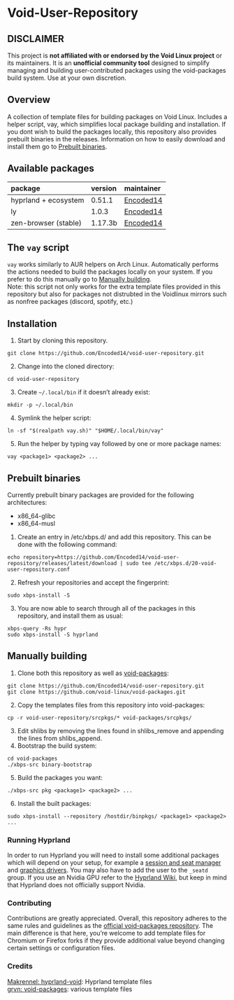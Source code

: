 # Void-User-Repository

## DISCLAIMER

This project is **not affiliated with or endorsed by the Void Linux project** or its maintainers.
It is an **unofficial community tool** designed to simplify managing and building user-contributed packages using the void-packages build system.
Use at your own discretion.

## Overview
A collection of template files for building packages on Void Linux.
Includes a helper script, vay, which simplifies local package building and installation.
If you dont wish to build the packages locally, this repository also provides prebuilt binaries in the releases. Information on how to easily download and install them go to [Prebuilt binaries](#prebuilt-binaries).

## Available packages
| package | version | maintainer |
|:--------|:-------|:-----------------|
| hyprland + ecosystem | 0.51.1  | [Encoded14](https://github.com/Encoded14) |
| ly                   | 1.0.3   | [Encoded14](https://github.com/Encoded14) |
| zen-browser (stable) | 1.17.3b | [Encoded14](https://github.com/Encoded14) |

## The `vay` script

`vay` works similarly to AUR helpers on Arch Linux.
Automatically performs the actions needed to build the packages locally on your system.
If you prefer to do this manually go to [Manually building](#manually-building).  
Note: this script not only works for the extra template files provided in this repository but also for packages not distrubted in the Voidlinux mirrors such as nonfree packages (discord, spotify, etc.)

## Installation

1. Start by cloning this repository.
```
git clone https://github.com/Encoded14/void-user-repository.git
```
2. Change into the cloned directory:
```
cd void-user-repository
```
3. Create `~/.local/bin` if it doesn’t already exist:
```
mkdir -p ~/.local/bin
```
4. Symlink the helper script:
```
ln -sf "$(realpath vay.sh)" "$HOME/.local/bin/vay"
```
5. Run the helper by typing vay followed by one or more package names:
```
vay <package1> <package2> ...
```

## Prebuilt binaries

Currently prebuilt binary packages are provided for the following architectures:
- x86_64-glibc
- x86_64-musl

1. Create an entry in /etc/xbps.d/ and add this repository. This can be done with the following command:
```
echo repository=https://github.com/Encoded14/void-user-repository/releases/latest/download | sudo tee /etc/xbps.d/20-void-user-repository.conf
```
2. Refresh your repositories and accept the fingerprint:
```
sudo xbps-install -S
```
3. You are now able to search through all of the packages in this repository, and install them as usual:
```
xbps-query -Rs hypr
sudo xbps-install -S hyprland 
```

## Manually building
1. Clone both this repository as well as [void-packages](https://github.com/void-linux/void-packages):
```
git clone https://github.com/Encoded14/void-user-repository.git
git clone https://github.com/void-linux/void-packages.git
```
2. Copy the templates files from this repository into void-packages:
```
cp -r void-user-repository/srcpkgs/* void-packages/srcpkgs/
```
3. Edit shlibs by removing the lines found in shlibs_remove and appending the lines from shlibs_append.
4. Bootstrap the build system:
```
cd void-packages
./xbps-src binary-bootstrap
```
5. Build the packages you want:
```
./xbps-src pkg <package1> <package2> ...
```
6. Install the built packages:
```
sudo xbps-install --repository /hostdir/binpkgs/ <package1> <package2> ...
```

### Running Hyprland

In order to run Hyprland you will need to install some additional packages which will depend on your setup, for example a [session and seat manager](https://docs.voidlinux.org/config/session-management.html) and [graphics drivers](https://docs.voidlinux.org/config/graphical-session/graphics-drivers/index.html). You may also have to add the user to the `_seatd` group. If you use an Nvidia GPU refer to the [Hyprland Wiki](https://wiki.hyprland.org/Nvidia), but keep in mind that Hyprland does not officially support Nvidia.

### Contributing
Contributions are greatly appreciated. Overall, this repository adheres to the same rules and guidelines as the [official void-packages repository](https://github.com/void-linux/void-packages/blob/master/CONTRIBUTING.md). The main difference is that here, you’re welcome to add template files for Chromium or Firefox forks if they provide additional value beyond changing certain settings or configuration files.

### Credits
[Makrennel: hyprland-void](https://github.com/Makrennel/hyprland-void): Hyprland template files  
[grvn: void-packages](https://github.com/grvn/void-packages): various template files

